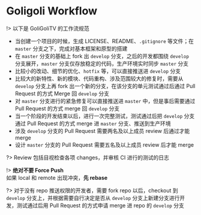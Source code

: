 # Goligoli Workflow

!> 以下是 GoliGoliTV 的工作流规范

- 当创建一个项目的时候，生成 LICENSE、README、`.gitignore` 等文件；在 `master` 分支之下，完成对基本框架和原型的搭建
- 在 `master` 分支的基础上 fork 出 `develop` 分支，之后的开发都围绕 `develop` 分支展开，`master` 分支仅存放稳定的代码，生产环境实时同步 `master` 分支
- 比较小的改动、细节的优化、`hotfix` 等，可以直接推送进 `develop` 分支
- 比较大的新特性、新的模块、代码重构、涉及范围较大的修复时，需要从 `develop` 分支上再 fork 出一个新的分支，在该分支的单元测试通过后通过 Pull Request 的方式 Merge 回 `develop` 分支
- 对 `master` 分支进行的紧急修复可以直接推送进 `master` 中，但是事后需要通过 Pull Request 的方式 merge 回 `develop` 分支
- 当一个阶段的开发结束以后，进行一次完整测试，测试通过后把 `develop` 分支通过 Pull Request 的方式 merge 进 `master` 分支、推送到生产环境
- 涉及 `develop` 分支的 Pull Request 需要两名及以上成员 review 后通过才能 merge
- 设计 `master` 分支的 Pull Request 需要五名及以上成员 review 后才能 merge

?> Review 包括目视检查各项 changes，并审核 CI 进行的测试的日志

!> **绝对不要 Force Push**  
如果 local 和 remote 出现冲突，**先 rebase**

?> 对于没有 repo 推送权限的开发者，需要 fork repo 以后，checkout 到 `develop` 分支上，并根据需要自行决定是否从 `develop` 分支上新建分支进行开发，测试通过后用 Pull Request 的方式申请 merge 进 repo 的 `develop` 分支
